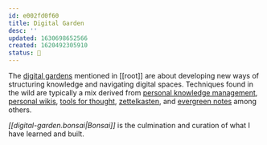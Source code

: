 ```yaml
---
id: e002fd0f60
title: Digital Garden
desc: ''
updated: 1630698652566
created: 1620492305910
status: 🎋
---
```


The [digital gardens](https://github.com/MaggieAppleton/digital-gardeners) mentioned in [[root]] are about developing new ways of structuring knowledge and navigating digital spaces. Techniques found in the wild are typically a mix derived from [personal knowledge management](https://en.wikipedia.org/wiki/Personal_knowledge_management), [personal wikis](https://en.wikipedia.org/wiki/Personal_wiki), [tools for thought](https://numinous.productions/ttft/), [zettelkasten](https://en.wikipedia.org/wiki/Zettelkasten), and [evergreen notes](https://entries.andymatuschak.org/z4SDCZQeRo4xFEQ8H4qrSqd68ucpgE6LU155C) among others.

_[[digital-garden.bonsai|Bonsai]]_ is the culmination and curation of what I have learned and built.
